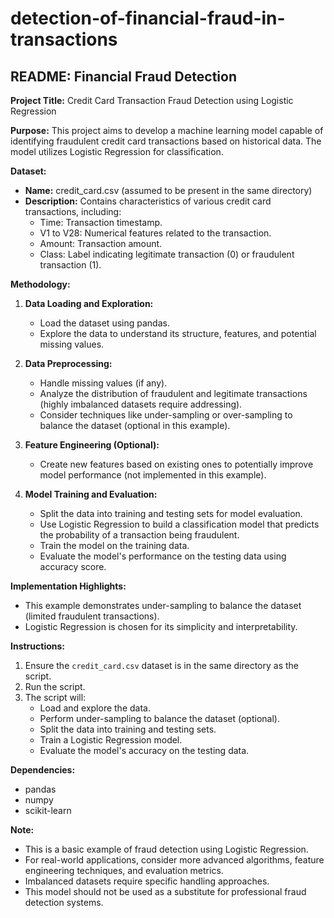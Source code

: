 # detection-of-financial-fraud-in-transactions

## **README: Financial Fraud Detection**

**Project Title:** Credit Card Transaction Fraud Detection using Logistic Regression

**Purpose:**
This project aims to develop a machine learning model capable of identifying fraudulent credit card transactions based on historical data. The model utilizes Logistic Regression for classification.

**Dataset:**
* **Name:** credit_card.csv (assumed to be present in the same directory)
* **Description:** Contains characteristics of various credit card transactions, including:
    - Time: Transaction timestamp.
    - V1 to V28: Numerical features related to the transaction.
    - Amount: Transaction amount.
    - Class: Label indicating legitimate transaction (0) or fraudulent transaction (1).

**Methodology:**

1. **Data Loading and Exploration:**
   - Load the dataset using pandas.
   - Explore the data to understand its structure, features, and potential missing values.

2. **Data Preprocessing:**
   - Handle missing values (if any).
   - Analyze the distribution of fraudulent and legitimate transactions (highly imbalanced datasets require addressing).
   - Consider techniques like under-sampling or over-sampling to balance the dataset (optional in this example).

3. **Feature Engineering (Optional):**
   - Create new features based on existing ones to potentially improve model performance (not implemented in this example).

4. **Model Training and Evaluation:**
   - Split the data into training and testing sets for model evaluation.
   - Use Logistic Regression to build a classification model that predicts the probability of a transaction being fraudulent.
   - Train the model on the training data.
   - Evaluate the model's performance on the testing data using accuracy score.

**Implementation Highlights:**

- This example demonstrates under-sampling to balance the dataset (limited fraudulent transactions).
- Logistic Regression is chosen for its simplicity and interpretability. 

**Instructions:**

1. Ensure the `credit_card.csv` dataset is in the same directory as the script.
2. Run the script.
3. The script will:
    - Load and explore the data.
    - Perform under-sampling to balance the dataset (optional).
    - Split the data into training and testing sets.
    - Train a Logistic Regression model.
    - Evaluate the model's accuracy on the testing data.

**Dependencies:**

* pandas
* numpy
* scikit-learn

**Note:**

- This is a basic example of fraud detection using Logistic Regression.
- For real-world applications, consider more advanced algorithms, feature engineering techniques, and evaluation metrics.
- Imbalanced datasets require specific handling approaches.
- This model should not be used as a substitute for professional fraud detection systems.
